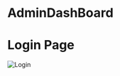 
# AdminDashBoard
# Login Page
![Login](https://user-images.githubusercontent.com/110446429/205419244-b09a18d4-df41-4816-aee1-0e0a4aa0906d.png)
